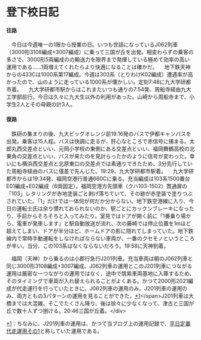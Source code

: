 # 登下校日記

<div class="section">

#### 往路

　今日は今週唯一の1限から授業の日。いつも世話になっているJ062列車（3000形3108編成+3007編成）に乗って三国が丘を出発。相変わらずの乗客の多さで、3000形5両編成のの輸送力を限界まで発揮している極めて効率の高い運用である……1両増えてくれたらより快適になることは確かだ。 　地下鉄天神からの433Cは1000系第17編成。今週は303系（とりわけK02編成）遭遇率が高かったので、山のように走っている1000系が懐かしい。定刻7:48に九大学研都市着。 　九大学研都市駅からはこれまたいつも通りの7:54発、周船寺経由九大工学部前行。今日は久々に九大生以外の利用があった。山崎から周船寺まで、小学生2人とその母親の計3人。

#### 復路

　鉄研の集まりの後、九大ビッグオレンジ前19:16発のバスで伊都キャンパスを出発。乗客は15人程。バスは快調に走るが、肝心なところで赤信号に捕まる。太郎丸西交差点といい、元岡小学校の東側にある交差点といい、福岡舞鶴高校の北東角の交差点といい、バスが来たのを見計らったかのように信号が変わった。幸いにも横浜西交差点と北原東口の交差点では素通りできたため、3分先行していた周船寺経由のバスに僅差で先んじた。19:29、九大学研都市駅着。 　九大学研都市からは19:34発、福岡空港行普通660Cに乗る。充当編成は103系1500番台E01編成+E02編成（6両固定）。福岡空港方先頭車（クハ103-1502）貫通扉の「103」レタリングが赤地塗装ごと剥げ落ちていて、その跡が赤塗装で塗りつぶされていた。「1」だけでは一体何が何だか分からない。地下鉄空港線に入り、今日の運転士氏は余り慣れておられないのか、駅ごとにカックンブレーキになったり、手前からそろそろと入ってみたり。室見ではドアが開く前に「1番乗り場から、電車が発車します」と駅自動放送が流れ、次の藤崎では停止位置を1mほど超えてしまい、ドアが半分ほど、ホームドアの影に隠れてしまっていた。地下鉄線内で常時手動運転をしなければならない車両が、一番のクセモノというところが辛い。当分、この103系はなくならないだろう。19:58に天神到着。

　福岡（天神）から乗るのは小郡行急行J201列車。充当車両は朝のJ062列車と同じ3000形3108編成+3007編成。J062列車の運用とこのJ201列車につながる運用は厳密な一つながりの運用ではなく、途中で筑紫車両基地に入庫するため、そのタイミングで車両が入れ替えられることがよくある。かつて2000形2021編成が代走運行を行っていたときに、J062列車の運用のみ、J201列車の運用のみ、両方ともの3パターンの運用を見ることができた。<span class="footnote">[*1](/aotake91/#f1 "ちなみに、J201列車の運用は、かつて当ブログ上の運用記録で、[http://d.hatena.ne.jp/aotake91/20100713/1279022801:title=平日定番代走運用その1]と称していた運用である。")</span>J201列車は大橋までは大混雑、そこでたくさん降り、後は徐々に少なくなって、津古と三国が丘で数十人ずつ捌ける。20:46三国が丘着。</div>

<div class="footnote">

[*1](/aotake91/#fn1)：ちなみに、J201列車の運用は、かつて当ブログ上の運用記録で、[平日定番代走運用その1](http://d.hatena.ne.jp/aotake91/20100713/1279022801)と称していた運用である。

</div>